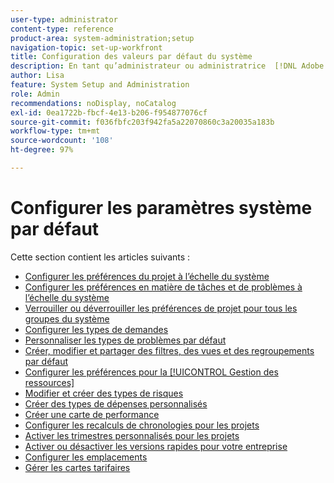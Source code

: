```yaml
---
user-type: administrator
content-type: reference
product-area: system-administration;setup
navigation-topic: set-up-workfront
title: Configuration des valeurs par défaut du système
description: En tant qu’administrateur ou administratrice  [!DNL Adobe Workfront] , vous pouvez configurer les valeurs par défaut du système, telles que les préférences pour tous les projets créés par vos utilisateurs et utilisatrices.
author: Lisa
feature: System Setup and Administration
role: Admin
recommendations: noDisplay, noCatalog
exl-id: 0ea1722b-fbcf-4e13-b206-f954877076cf
source-git-commit: f036fbfc203f942fa5a22070860c3a20035a183b
workflow-type: tm+mt
source-wordcount: '108'
ht-degree: 97%

---
```


# Configurer les paramètres système par défaut

Cette section contient les articles suivants :

* [Configurer les préférences du projet à l’échelle du système](../../../administration-and-setup/set-up-workfront/configure-system-defaults/set-project-preferences.md)
* [Configurer les préférences en matière de tâches et de problèmes à l’échelle du système](../../../administration-and-setup/set-up-workfront/configure-system-defaults/set-task-issue-preferences.md)
* [Verrouiller ou déverrouiller les préférences de projet pour tous les groupes du système](../../../administration-and-setup/set-up-workfront/configure-system-defaults/lock-or-unlock-project-preferences-for-groups-system.md)
* [Configurer les types de demandes](../../../administration-and-setup/set-up-workfront/configure-system-defaults/configure-request-types.md)
* [Personnaliser les types de problèmes par défaut](../../../administration-and-setup/set-up-workfront/configure-system-defaults/customize-default-issue-types.md)
* [Créer, modifier et partager des filtres, des vues et des regroupements par défaut](../../../administration-and-setup/set-up-workfront/configure-system-defaults/create-and-share-default-fvgs.md)
* [Configurer les préférences pour la [!UICONTROL Gestion des ressources]](../../../administration-and-setup/set-up-workfront/configure-system-defaults/configure-resource-mgmt-preferences.md)
* [Modifier et créer des types de risques](../../../administration-and-setup/set-up-workfront/configure-system-defaults/edit-create-risk-types.md)
* [Créer des types de dépenses personnalisés](../../../administration-and-setup/set-up-workfront/configure-system-defaults/create-custom-expense-types.md)
* [Créer une carte de performance](../../../administration-and-setup/set-up-workfront/configure-system-defaults/create-scorecard.md)
* [Configurer les recalculs de chronologies pour les projets](../../../administration-and-setup/set-up-workfront/configure-system-defaults/configure-timeline-recalculations-projects.md)
* [Activer les trimestres personnalisés pour les projets](../../../administration-and-setup/set-up-workfront/configure-system-defaults/enable-custom-quarters-projects.md)
* [Activer ou désactiver les versions rapides pour votre entreprise](../../../administration-and-setup/set-up-workfront/configure-system-defaults/enable-fast-release-process.md)
* [Configurer les emplacements](/help/quicksilver/administration-and-setup/set-up-workfront/configure-system-defaults/configure-locations.md)
* [Gérer les cartes tarifaires](/help/quicksilver/administration-and-setup/set-up-workfront/configure-system-defaults/manage-rate-cards.md)
